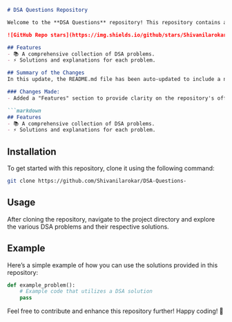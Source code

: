 ```markdown
# DSA Questions Repository

Welcome to the **DSA Questions** repository! This repository contains a collection of Data Structures and Algorithms (DSA) problems designed to help you enhance your coding skills.

![GitHub Repo stars](https://img.shields.io/github/stars/Shivanilarokar/DSA-Questions-) ![GitHub forks](https://img.shields.io/github/forks/Shivanilarokar/DSA-Questions-) ![GitHub issues](https://img.shields.io/github/issues/Shivanilarokar/DSA-Questions-)

## Features
- 📚 A comprehensive collection of DSA problems.
- ⚡ Solutions and explanations for each problem.

## Summary of the Changes
In this update, the README.md file has been auto-updated to include a new section highlighting the features of the repository. This addition aims to better inform users about what they can expect from the DSA Questions collection.

### Changes Made:
- Added a "Features" section to provide clarity on the repository's offerings.

```markdown
## Features
- 📚 A comprehensive collection of DSA problems.
- ⚡ Solutions and explanations for each problem.
```

## Installation
To get started with this repository, clone it using the following command:

```bash
git clone https://github.com/Shivanilarokar/DSA-Questions-
```

## Usage
After cloning the repository, navigate to the project directory and explore the various DSA problems and their respective solutions.

## Example
Here’s a simple example of how you can use the solutions provided in this repository:

```python
def example_problem():
    # Example code that utilizes a DSA solution
    pass
```

Feel free to contribute and enhance this repository further! Happy coding! 🚀
```